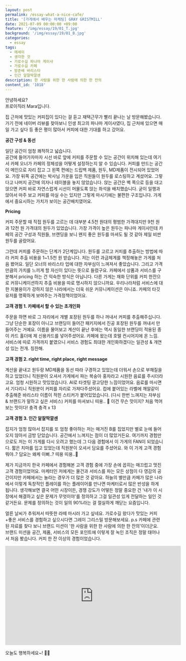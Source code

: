 ```yaml
---
layout: post
permalink: /essay-what-a-nice-cafe/
title: '[가게에서 배우는 마케팅] GRAY GRISTMILL'
date: 2021-07-09 00:00:00 +09:00
feature: '/img/essay/19/01_T.jpg'
background: '/img/essay/19/01_B.jpg'
categories:
  - essay
tags:
  - 에세이
  - 생각한 것
  - 가로수길 파나마 게이샤
  - 가로수길 카페
  - 방준배 바리스타
  - 인간 알잘딱깔센
description: 한 사람을 위한 한 사람에 의한 한 잔의
content_id: '1018'
---
```


안녕하세요?<br>프로이직러 Mara입니다.

집 근처에 맛있는 커피집이 있다는 걸 듣고 재택근무가 빨리 끝나는 날 방문해봤습니다. 가기 전에 네이버 리뷰를 찾아보니 인생 최고의 파나마 게이샤였다, 집 근처에 있으면 매일 가고 싶다 등 좋은 평이 많아서 커피에 대한 기대를 하고 갔어요.

**공간 구성 & 동선**

일단 공간이 엄청 쾌적하고 넓습니다.<br>
공간에 들어가자마자 시선 바로 앞에 커피를 주문할 수 있는 공간이 위치해 있는데 여기서 카페 오너가 카페의 정체성을 어떻게 설정하는지 알 수 있습니다. 커피를 만드는 공간이 메인으로 자리 잡고 그 왼쪽 편에는 드립백 제품, 원두, MD제품이 전시되어 있었어요. 가장 뒤쪽 공간에는 박사님 가운을 입은 직원들이 원두를 로스팅하고 계셨어요. 그렇다고 나머지 공간에 의자나 테이블을 놓지 않았습니다. 앉는 공간은 벽 쪽으로 등을 대고 앉으면 커피 바로 자연스럽게 시선이 머물도록 앉는 좌석을 배치했습니다. 굳이 일행과 앉아서 마주 보고 커피를 마실 수는 있지만 그렇게 마시기에는 불편한 구조입니다. 가게에서 중요시하는 가치가 보이는 공간배치였어요.

**Pricing**

커피 주문할 때 직접 원두를 고르는 데 대부분 4.5천 원대의 평범한 가격대지만 9천 원과 12천 원 가격대의 원두가 있었습니다. 가장 가격이 높은 원두는 파나마 게이샤인데 카페의 공간 구성과 직원들, 브랜딩을 보니 왠지 좋은 원두를 마셔도 될 것 같아 제일 비싼 원두를 골랐어요.

그런데 커피를 주문하는 단계가 2단계입니다. 원두를 고르고 커피를 추출하는 방법에 따라 커피 추출 비용을 1~1.5천 원 받습니다. 저는 이런 과금체계를 책정해놓은 가게를 처음 봤어요. 일단 오너의 바리스타 업에 대한 자부심이 느껴져서 좋았습니다. 그리고 가격만큼의 가치를 느끼게 할 자신이 있다는 뜻으로 들렸구요. 카페에서 상품과 서비스를 구분해서 pricing 하는 건 익숙한 방식은 아닙니다. 다른 가게는 재화 단위를 커피 한잔으로 커뮤니케이션하지 추출 비용을 따로 명시하지 않으니까요. 우리나라처럼 서비스에 대한 지불용이가 강하지 않은 나라에서는 더욱 쉬운 커뮤니케이션은 아니죠. 카페의 타깃 유저를 명확하게 보여주는 가격정책이었어요.

**고객 경험 1. 카페에서 할 수 있는 초개인화**

주문을 하면 바로 그 자리에서 개별 포장된 원두를 하나 꺼내서 커피를 추출해주십니다. 그냥 단순한 포장이 아니고 브랜딩이 들어간 패키지에서 진공 포장된 원두를 꺼내서 만들어주는 거예요. 이름을 물어보고 계산이 끝난 후에는 역시 동일한 브랜딩이 적용된 종이 카드 홀더에 제 신용카드를 넣어주셨어요. 카페에 왔는데 호텔 컨시어지에 온 느낌. 서비스에 따로 가격까지 붙였으니 서비스 경험도 최대한 개인화하겠다는 일관성 & 개연성 있는 전개. 칭찬해.

**고객 경험 2. right time, right place, right message**

계산을 끝내고 원두랑 MD제품을 동선 따라 구경하고 있었는데 더워서 손으로 부채질을 하고 있었더니 직원분이 오셔서 가게에서 파는 복숭아 홍차라고 시원한 음료를 주시더라고요. 엄청 시원하고 맛있었습니다. AI로 타겟팅 광고당한 느낌이었어요. 음료를 마시면서 기다리니 직원분이 커피를 자리로 가져다주셨어요. 컵에 붙어있는 라벨에 깨알같이 추출해준 바리스타 이름이 적힌 스티커가 붙어있었습니다. (다시 한번 느껴지는 자부심& 브랜드가 말하고 싶은 서비스) 커피를 마셔보니 띠용.. 👀 이건 무슨 맛이지? 처음 먹어보는 맛이다! 충격 충격 x 13

**고객 경험 3. 인간 알잘딱깔센**

잡지가 엄청 많아서 잡지를 또 엄청 좋아하는 저는 매거진 B를 집었지만 별로 눈에 들어오지 않아서 금방 닫았습니다. 공간에서 느껴지는 점이 더 많았거든요. 여기까지 경험만으로도 저는 이 가게를 다시 오려고 했는데 그 다음 경험에서 이 가게의 FAN이 되었습니다. 짧은 치마를 입고 있었는데 직원분이 오셔서 담요를 주셨어요. 와 이 가게 고객 경험 뭐야..? 담요는 왜케 이뻐..? 띠용 띠용..👀

제가 지금까지 한국 카페에서 경험해본 고객 경험 중에 가장 손에 꼽히는 매끄럽고 멋진 고객 경험이었어요. 마케터인 저에게는 물건과 서비스를 파는 모든 상점이 다 영감의 공간이지만 카페에서는 놀라는 경우가 더 많은 것 같아요. 하늘의 별만큼 카페가 많은 나라에서 이렇게 독창적인 플레이를 하는 플레이어를 만나면 마케터로서 많은 반성을 하게 됩니다. 생각해보면 결국 어떤 시장이든, 경쟁 강도가 어떻든 정말 중요한 건 '내가 이 시장에서 해결하고 싶은 문제가 무엇이야'를 정의하고 그걸 일관성 있게 전달하는 일인 것 같거든요. 문제를 정의하는 것이 일의 90%라는 걸 절실하게 깨닫는 요즘입니다.

얼른 날씨가 추워져서 따뜻한 라떼 마시러 가고 싶네요. 가로수길 왔다가 맛있는 커피+좋은 서비스를 경험하고 싶으시다면 그레이 그리스밀 방문해보세요.
p.s 카페에 관련된 자료를 찾다 보니 브랜드 미션이 '한 사람을 위한 한 사람에 의한 한 잔의'이더군요. 브랜드 미션을 공간, 제품, 서비스의 모든 포인트에 이렇게 잘 녹인 조직은 정말 태어나서 처음 봤습니다. 커피 한 잔 이상의 경험이었습니다.  

<center><iframe width="560" height="315" src="https://www.youtube.com/embed/A3SRZBoODNU" title="YouTube video player" frameborder="0" allow="accelerometer; autoplay; clipboard-write; encrypted-media; gyroscope; picture-in-picture" allowfullscreen></iframe></center>

오늘도 행복하세요~! 🙋‍♀️
